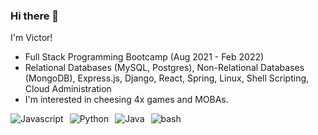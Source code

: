 ### Hi there 👋
I'm Victor!

- Full Stack Programming Bootcamp (Aug 2021 - Feb 2022)
- Relational Databases (MySQL, Postgres), Non-Relational Databases (MongoDB), Express.js, Django, React, Spring, Linux, Shell Scripting, Cloud Administration
- I'm interested in cheesing 4x games and MOBAs.  

<div style="display: flex;">
  <img style="padding-right:10px;" alt="Javascript" src="https://shields.io/badge/-javascript-green"/>
  <img style="padding-right:10px;" alt="Python" src="https://img.shields.io/badge/-Python3-blue"/>
  <img style="padding-right:10px;" alt="Java" src="https://img.shields.io/badge/-java-green"/>
  <img style="padding-right:10px;" alt="bash" src="https://img.shields.io/badge/-bash-blue"/>
</div>



<!--
**vw0389/vw0389** is a ✨ _special_ ✨ repository because its `README.md` (this file) appears on your GitHub profile.

Here are some ideas to get you started:

- Full Stack Coding Bootcamp (Aug 2021 - Feb 2022)
- I'm interested in cheesing 4x games and MOBAs.
- 👯 I’m looking to collaborate on ...
- 🤔 I’m looking for help with ...
- 💬 Ask me about ...
- 📫 How to reach me: me@vweinert.com
- 😄 Pronouns: ...
- ⚡ Fun fact: ...
-->
